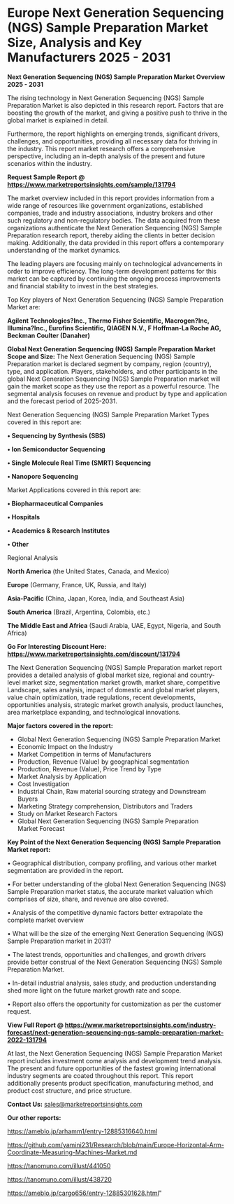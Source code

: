 # Europe Next Generation Sequencing (NGS) Sample Preparation Market Size, Analysis and Key Manufacturers 2025 - 2031

<Strong> Next Generation Sequencing (NGS) Sample Preparation Market Overview 2025 - 2031</strong>

The rising technology in Next Generation Sequencing (NGS) Sample Preparation Market is also depicted in this research report. Factors that are boosting the growth of the market, and giving a positive push to thrive in the global market is explained in detail.

Furthermore, the report highlights on emerging trends, significant drivers, challenges, and opportunities, providing all necessary data for thriving in the industry. This report market research offers a comprehensive perspective, including an in-depth analysis of the present and future scenarios within the industry.

<strong>Request Sample Report @ <a href=https://www.marketreportsinsights.com/sample/131794>https://www.marketreportsinsights.com/sample/131794</a></strong>

The market overview included in this report provides information from a wide range of resources like government organizations, established companies, trade and industry associations, industry brokers and other such regulatory and non-regulatory bodies. The data acquired from these organizations authenticate the Next Generation Sequencing (NGS) Sample Preparation research report, thereby aiding the clients in better decision making. Additionally, the data provided in this report offers a contemporary understanding of the market dynamics.

The leading players are focusing mainly on technological advancements in order to improve efficiency. The long-term development patterns for this market can be captured by continuing the ongoing process improvements and financial stability to invest in the best strategies.

Top Key players of Next Generation Sequencing (NGS) Sample Preparation Market are:

<strong>Agilent Technologies?Inc., Thermo Fisher Scientific, Macrogen?Inc, Illumina?Inc., Eurofins Scientific, QIAGEN N.V., F Hoffman-La Roche AG, Beckman Coulter (Danaher)</strong>

<strong><b>Global Next Generation Sequencing (NGS) Sample Preparation Market Scope and Size:</b></strong>
The Next Generation Sequencing (NGS) Sample Preparation market is declared segment by company, region (country), type, and application. Players, stakeholders, and other participants in the global Next Generation Sequencing (NGS) Sample Preparation market will gain the market scope as they use the report as a powerful resource. The segmental analysis focuses on revenue and product by type and application and the forecast period of 2025-2031.

Next Generation Sequencing (NGS) Sample Preparation Market Types covered in this report are:

<strong>• Sequencing by Synthesis (SBS)

• Ion Semiconductor Sequencing

• Single Molecule Real Time (SMRT) Sequencing

• Nanopore Sequencing</strong>

Market Applications covered in this report are:

<strong>• Biopharmaceutical Companies

• Hospitals

• Academics & Research Institutes

• Other</strong> 

Regional Analysis

<strong>North America</strong> (the United States, Canada, and Mexico)

<strong>Europe</strong> (Germany, France, UK, Russia, and Italy)

<strong>Asia-Pacific</strong> (China, Japan, Korea, India, and Southeast Asia)

<strong>South America</strong> (Brazil, Argentina, Colombia, etc.)

<strong>The Middle East and Africa</strong> (Saudi Arabia, UAE, Egypt, Nigeria, and South Africa)

<strong>Go For Interesting Discount Here: <a href=https://www.marketreportsinsights.com/discount/131794>https://www.marketreportsinsights.com/discount/131794</a></strong>

The Next Generation Sequencing (NGS) Sample Preparation market report provides a detailed analysis of global market size, regional and country-level market size, segmentation market growth, market share, competitive Landscape, sales analysis, impact of domestic and global market players, value chain optimization, trade regulations, recent developments, opportunities analysis, strategic market growth analysis, product launches, area marketplace expanding, and technological innovations.

<strong><b>Major factors covered in the report:</b></strong>
<ul>
  <li>Global Next Generation Sequencing (NGS) Sample Preparation Market </li>
  <li>Economic Impact on the Industry</li>
  <li>Market Competition in terms of Manufacturers</li>
  <li>Production, Revenue (Value) by geographical segmentation</li>
  <li>Production, Revenue (Value), Price Trend by Type</li>
  <li>Market Analysis by Application</li>
  <li>Cost Investigation</li>
  <li>Industrial Chain, Raw material sourcing strategy and Downstream Buyers</li>
  <li>Marketing Strategy comprehension, Distributors and Traders</li>
  <li>Study on Market Research Factors</li>
  <li>Global Next Generation Sequencing (NGS) Sample Preparation Market Forecast</li>
</ul>

<strong><b>Key Point of the Next Generation Sequencing (NGS) Sample Preparation Market report:</b></strong>

• Geographical distribution, company profiling, and various other market segmentation are provided in the report.

• For better understanding of the global Next Generation Sequencing (NGS) Sample Preparation market status, the accurate market valuation which comprises of size, share, and revenue are also covered.

• Analysis of the competitive dynamic factors better extrapolate the complete market overview

• What will be the size of the emerging Next Generation Sequencing (NGS) Sample Preparation market in 2031?

• The latest trends, opportunities and challenges, and growth drivers provide better construal of the Next Generation Sequencing (NGS) Sample Preparation Market.

• In-detail industrial analysis, sales study, and production understanding shed more light on the future market growth rate and scope.

• Report also offers the opportunity for customization as per the customer request.

<strong><b>View Full Report @ <a href=https://www.marketreportsinsights.com/industry-forecast/next-generation-sequencing-ngs-sample-preparation-market-2022-131794>https://www.marketreportsinsights.com/industry-forecast/next-generation-sequencing-ngs-sample-preparation-market-2022-131794</a></b></strong>


At last, the Next Generation Sequencing (NGS) Sample Preparation Market report includes investment come analysis and development trend analysis. The present and future opportunities of the fastest growing international industry segments are coated throughout this report. This report additionally presents product specification, manufacturing method, and product cost structure, and price structure.

<strong>Contact Us:</strong>
sales@marketreportsinsights.com

<strong>Our other reports:</strong>

<a href=https://ameblo.jp/arhamm1/entry-12885316640.html>https://ameblo.jp/arhamm1/entry-12885316640.html</a>

<a href=https://github.com/yamini231/Research/blob/main/Europe-Horizontal-Arm-Coordinate-Measuring-Machines-Market.md>https://github.com/yamini231/Research/blob/main/Europe-Horizontal-Arm-Coordinate-Measuring-Machines-Market.md</a>

<a href=https://tanomuno.com/illust/441050>https://tanomuno.com/illust/441050</a>

<a href=https://tanomuno.com/illust/438720>https://tanomuno.com/illust/438720</a>

<a href=https://ameblo.jp/cargo656/entry-12885301628.html>https://ameblo.jp/cargo656/entry-12885301628.html</a>"
